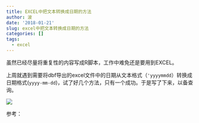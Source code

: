 ```yaml
---
title: EXCEL中把文本转换成日期的方法
author: 波
date: '2018-01-21'
slug: excel中把文本转换成日期的方法
categories: []
tags:
  - excel
---
```


虽然已经尽量将重复性的内容写成R脚本，工作中难免还是要用到EXCEL。

上周就遇到需要将dbf导出的excel文件中的日期从文本格式（`'yyyymmdd`）转换成日期格式(`yyyy-mm-dd`)，试了好几个方法，只有一个成功。于是写了下来，以备查询。

![](/images/excel_text_to_date.PNG)


参考：[](https://exceljet.net/formula/convert-text-to-date)

